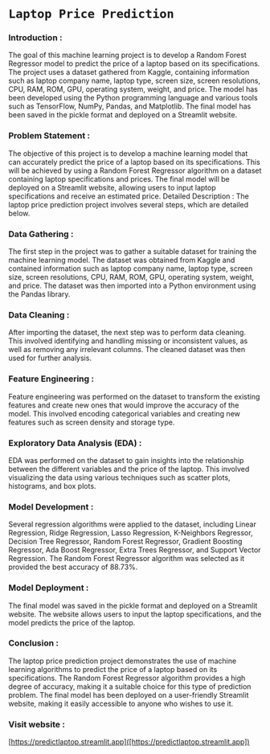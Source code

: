 # `Laptop Price Prediction`

### Introduction  : 

The goal of this machine learning project is to develop a Random Forest Regressor model to predict the price of a laptop based on its specifications. The project uses a dataset gathered from Kaggle, containing information such as laptop company name, laptop type, screen size, screen resolutions, CPU, RAM, ROM, GPU, operating system, weight, and price. The model has been developed using the Python programming language and various tools such as TensorFlow, NumPy, Pandas, and Matplotlib. The final model has been saved in the pickle format and deployed on a Streamlit website.

### Problem Statement : 
The objective of this project is to develop a machine learning model that can accurately predict the price of a laptop based on its specifications. This will be achieved by using a Random Forest Regressor algorithm on a dataset containing laptop specifications and prices. The final model will be deployed on a Streamlit website, allowing users to input laptop specifications and receive an estimated price.
Detailed Description : 
The laptop price prediction project involves several steps, which are detailed below.
### Data Gathering : 

The first step in the project was to gather a suitable dataset for training the machine learning model. The dataset was obtained from Kaggle and contained information such as laptop company name, laptop type, screen size, screen resolutions, CPU, RAM, ROM, GPU, operating system, weight, and price. The dataset was then imported into a Python environment using the Pandas library.

### Data Cleaning : 

After importing the dataset, the next step was to perform data cleaning. This involved identifying and handling missing or inconsistent values, as well as removing any irrelevant columns. The cleaned dataset was then used for further analysis.

### Feature Engineering : 

Feature engineering was performed on the dataset to transform the existing features and create new ones that would improve the accuracy of the model. This involved encoding categorical variables and creating new features such as screen density and storage type.

### Exploratory Data Analysis (EDA) : 

EDA was performed on the dataset to gain insights into the relationship between the different variables and the price of the laptop. This involved visualizing the data using various techniques such as scatter plots, histograms, and box plots.

### Model Development : 

Several regression algorithms were applied to the dataset, including Linear Regression, Ridge Regression, Lasso Regression, K-Neighbors Regressor, Decision Tree Regressor, Random Forest Regressor, Gradient Boosting Regressor, Ada Boost Regressor, Extra Trees Regressor, and Support Vector Regression. The Random Forest Regressor algorithm was selected as it provided the best accuracy of 88.73%.

### Model Deployment :

The final model was saved in the pickle format and deployed on a Streamlit website. The website allows users to input the laptop specifications, and the model predicts the price of the laptop.



### Conclusion : 

The laptop price prediction project demonstrates the use of machine learning algorithms to predict the price of a laptop based on its specifications. The Random Forest Regressor algorithm provides a high degree of accuracy, making it a suitable choice for this type of prediction problem. The final model has been deployed on a user-friendly Streamlit website, making it easily accessible to anyone who wishes to use it.

### Visit website :
[https://predictlaptop.streamlit.app]([https://predictlaptop.streamlit.app])
